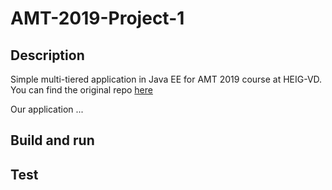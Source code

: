 # AMT-2019-Project-1

## Description

Simple multi-tiered application in Java EE for AMT 2019 course at HEIG-VD. 
You can find the original repo [here](https://github.com/SoftEng-HEIGVD/Teaching-HEIGVD-AMT-2019-Project-One)

Our application ...

## Build and run

## Test